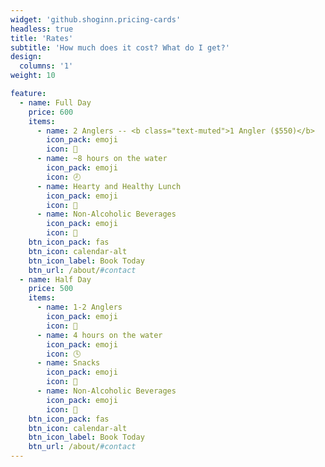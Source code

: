 ```yaml
---
widget: 'github.shoginn.pricing-cards'
headless: true
title: 'Rates'
subtitle: 'How much does it cost? What do I get?'
design:
  columns: '1'
weight: 10

feature:
  - name: Full Day
    price: 600
    items:
      - name: 2 Anglers -- <b class="text-muted">1 Angler ($550)</b>
        icon_pack: emoji
        icon: 🎣
      - name: ~8 hours on the water
        icon_pack: emoji
        icon: 🕗
      - name: Hearty and Healthy Lunch
        icon_pack: emoji
        icon: 🧺
      - name: Non-Alcoholic Beverages
        icon_pack: emoji
        icon: 🥤
    btn_icon_pack: fas
    btn_icon: calendar-alt
    btn_icon_label: Book Today
    btn_url: /about/#contact
  - name: Half Day
    price: 500
    items:
      - name: 1-2 Anglers
        icon_pack: emoji
        icon: 🎣
      - name: 4 hours on the water
        icon_pack: emoji
        icon: 🕓
      - name: Snacks
        icon_pack: emoji
        icon: 🥨
      - name: Non-Alcoholic Beverages
        icon_pack: emoji
        icon: 🥤
    btn_icon_pack: fas
    btn_icon: calendar-alt
    btn_icon_label: Book Today
    btn_url: /about/#contact
---
```

